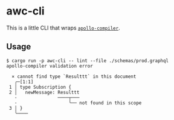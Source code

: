 # awc-cli

This is a little CLI that wraps [`apollo-compiler`](https://github.com/apollographql/apollo-rs).

## Usage

```console
$ cargo run -p awc-cli -- lint --file ./schemas/prod.graphql
apollo-compiler validation error

  × cannot find type `Resulttt` in this document
   ╭─[1:1]
 1 │ type Subscription {
 2 │   newMessage: Resulttt
   ·               ────┬───
   ·                   ╰── not found in this scope
 3 │ }
   ╰────
```
